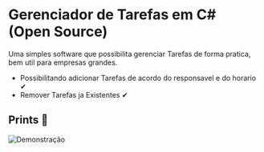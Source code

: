 
# Gerenciador de Tarefas em C# (**Open Source**)

Uma simples software que possibilita gerenciar Tarefas de forma pratica, bem util para empresas grandes.
- Possibilitando adicionar Tarefas de acordo do responsavel e do horario ✔
- Remover Tarefas ja Existentes ✔

## Prints 📸

![Demonstração](TaskManager\imgs\prints.png)

